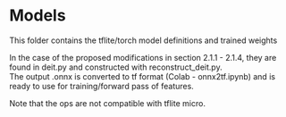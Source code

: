 # Models

This folder contains the tflite/torch model definitions and trained weights

In the case of the proposed modifications in section 2.1.1 - 2.1.4, they are found in deit.py and constructed with reconstruct_deit.py.<br>
The output .onnx is converted to tf format (Colab - onnx2tf.ipynb) and is ready to use for training/forward pass of features.

Note that the ops are not compatible with tflite micro.